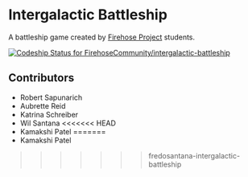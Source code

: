 # Intergalactic Battleship

A battleship game created by [Firehose Project](http://thefirehoseproject.com) students.

[ ![Codeship Status for FirehoseCommunity/intergalactic-battleship](https://codeship.com/projects/c776b5b0-f160-0133-75f0-4a60e3259fb1/status?branch=master)](https://codeship.com/projects/149369)

## Contributors
* Robert Sapunarich
* Aubrette Reid
* Katrina Schreiber
* Wil Santana
<<<<<<< HEAD
* Kamakshi Patel
=======
* Kamakshi Patel
>>>>>>> fredosantana-intergalactic-battleship
